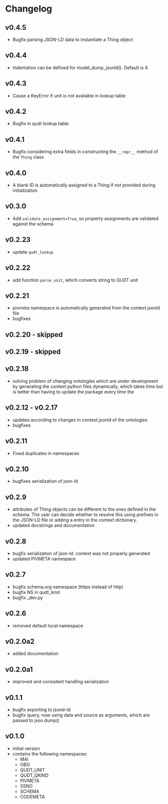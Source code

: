# Changelog

## v0.4.5
  - Bugfix parsing JSON-LD data to instantiate a Thing object

## v0.4.4
  - Indentation can be defined for model_dump_jsonld(). Default is 4.

## v0.4.3
  - Cause a KeyError if unit is not available in lookup table

## v0.4.2
  - Bugfix in qudt lookup table.

## v0.4.1
  - Bugfix considering extra fields in constructing the `__repr__` method of the `Thing` class

## v0.4.0
  - A blank ID is automatically assigned to a Thing if not provided during initialization

## v0.3.0
  - Add `validate_assignment=True`, so property assignments are validated against the schema

## v0.2.23
  - update `qudt_lookup`

## v0.2.22
  - add function `parse_unit`, which converts string to QUDT unit

## v0.2.21
  - pivmeta namespace is automatically generated from the context.jsonld file
  - bugfixes

## v0.2.20 - skipped

## v0.2.19 - skipped

## v0.2.18

- solving problem of changing ontologies which are under development by generating the
  context python files dynamically, which takes time but is better than having to update the package every time the

## v0.2.12 - v0.2.17

- updates according to changes in context.jsonld of the ontologies
- bugfixes

## v0.2.11

- Fixed duplicates in namespaces

## v0.2.10

- bugfixes serialization of json-ld

## v0.2.9

- attributes of Thing objects can be different to the ones defined in the schema. The user can decide whether to resolve
  this using prefixes in the JSON-LD file or adding a entry in the context dictionary.
- updated docstrings and documentation

## v0.2.8

- bugfix serialization of json-ld. context was not properly generated
- updated PIVMETA namespace

## v0.2.7

- bugfix schema.org namespace (https instead of http)
- bugfix NS in qudt_kind
- bugfix _dev.py

## v0.2.6

- removed default local namespace

## v0.2.0a2

- added documentation

## v0.2.0a1

- improved and consistent handling serialization

## v0.1.1

- bugfix exporting to jsond-ld
- bugfix query, now using data and source as arguments, which are passed to json.dump()

## v0.1.0

- initial version
- contains the following namespaces:
    - M4i
    - OBO
    - QUDT_UNIT
    - QUDT_QKIND
    - PIVMETA
    - SSNO
    - SCHEMA
    - CODEMETA